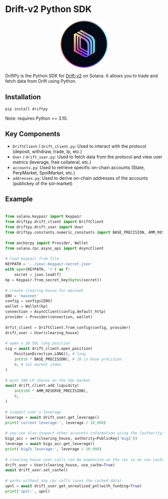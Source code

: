 # Drift-v2 Python SDK

<div align="center">
    <img src="docs/../img/drift.png" width="30%" height="30%">
</div>

DriftPy is the Python SDK for [Drift-v2](https://www.drift.trade/) on Solana.
It allows you to trade and fetch data from Drift using Python.

## Installation

```
pip install driftpy
```

Note: requires Python >= 3.10.

## Key Components

- `DriftClient` / `drift_client.py`: Used to interact with the protocol (deposit, withdraw, trade, lp, etc.)
- `User` / `drift_user.py`: Used to fetch data from the protocol and view user metrics (leverage, free collateral, etc.)
- `accounts.py`: Used to retrieve specific on-chain accounts (State, PerpMarket, SpotMarket, etc.)
- `addresses.py`: Used to derive on-chain addresses of the accounts (publickey of the sol-market)

## Example

```python

from solana.keypair import Keypair
from driftpy.drift_client import DriftClient
from driftpy.drift_user import User
from driftpy.constants.numeric_constants import BASE_PRECISION, AMM_RESERVE_PRECISION

from anchorpy import Provider, Wallet
from solana.rpc.async_api import AsyncClient

# load keypair from file
KEYPATH = '../your-keypair-secret.json'
with open(KEYPATH, 'r') as f:
    secret = json.load(f)
kp = Keypair.from_secret_key(bytes(secret))

# create clearing house for mainnet
ENV = 'mainnet'
config = configs[ENV]
wallet = Wallet(kp)
connection = AsyncClient(config.default_http)
provider = Provider(connection, wallet)

drfit_client = DriftClient.from_config(config, provider)
drift_user = User(clearing_house)

# open a 10 SOL long position
sig = await drift_client.open_position(
    PositionDirection.LONG(), # long
    int(10 * BASE_PRECISION), # 10 in base precision
    0, # sol market index
)

# mint 100 LP shares on the SOL market
await drift_client.add_liquidity(
    int(100 * AMM_RESERVE_PRECISION),
    0,
)

# inspect user's leverage
leverage = await drift_user.get_leverage()
print('current leverage:', leverage / 10_000)

# you can also inspect other accounts information using the (authority=) flag
bigz_acc = ser(clearing_house, authority=PublicKey('bigZ'))
leverage = await bigz_acc.get_leverage()
print('bigZs leverage:', leverage / 10_000)

# clearing house user calls can be expensive on the rpc so we can cache them
drift_user = User(clearing_house, use_cache=True)
await drift_user.set_cache()

# works without any rpc calls (uses the cached data)
upnl = await drift_user.get_unrealized_pnl(with_funding=True)
print('upnl:', upnl)
```
